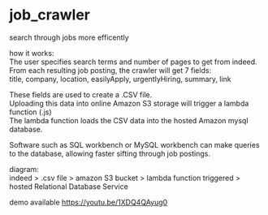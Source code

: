 # job_crawler
search through jobs more efficently

how it works:</br>
The user specifies search terms and number of pages to get from indeed.</br>
From each resulting job posting, the crawler will get 7 fields:</br>
title, company, location, easilyApply, urgentlyHiring, summary, link</br>

These fields are used to create a .CSV file.</br>
Uploading this data into online Amazon S3 storage will trigger a lambda function (.js)</br>
The lambda function loads the CSV data into the hosted Amazon mysql database.</br>

Software such as SQL workbench or MySQL workbench can make queries to the database, allowing faster sifting through job postings.</br>

diagram:</br>
indeed > .csv file > amazon S3 bucket > lambda function triggered > hosted Relational Database Service</br>

demo available https://youtu.be/1XDQ4QAyug0
